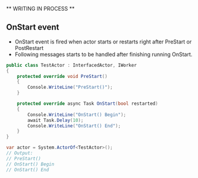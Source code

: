 ** WRITING IN PROCESS **

## OnStart event

- OnStart event is fired when actor starts or restarts right after PreStart or PostRestart
- Following messages starts to be handled after finishing running OnStart.

```csharp
public class TestActor : InterfacedActor, IWorker
{
    protected override void PreStart()
    {
        Console.WriteLine("PreStart()");
    }

    protected override async Task OnStart(bool restarted)
    {
        Console.WriteLine("OnStart() Begin");
        await Task.Delay(10);
        Console.WriteLine("OnStart() End");
    }
}
```

```csharp
var actor = System.ActorOf<TestActor>();
// Output:
// PreStart()
// OnStart() Begin
// OnStart() End
```
